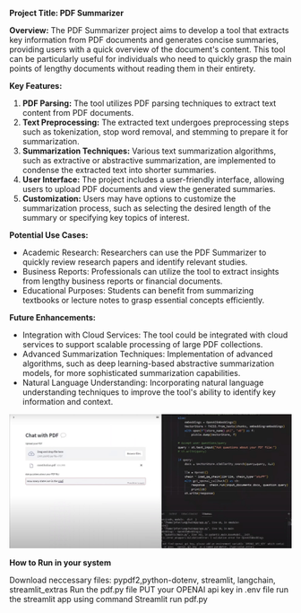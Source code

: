**Project Title: PDF Summarizer**

**Overview:**
The PDF Summarizer project aims to develop a tool that extracts key information from PDF documents and generates concise summaries, providing users with a quick overview of the document's content. This tool can be particularly useful for individuals who need to quickly grasp the main points of lengthy documents without reading them in their entirety.

**Key Features:**
1. **PDF Parsing:** The tool utilizes PDF parsing techniques to extract text content from PDF documents.
2. **Text Preprocessing:** The extracted text undergoes preprocessing steps such as tokenization, stop word removal, and stemming to prepare it for summarization.
3. **Summarization Techniques:** Various text summarization algorithms, such as extractive or abstractive summarization, are implemented to condense the extracted text into shorter summaries.
4. **User Interface:** The project includes a user-friendly interface, allowing users to upload PDF documents and view the generated summaries.
5. **Customization:** Users may have options to customize the summarization process, such as selecting the desired length of the summary or specifying key topics of interest.

**Potential Use Cases:**
- Academic Research: Researchers can use the PDF Summarizer to quickly review research papers and identify relevant studies.
- Business Reports: Professionals can utilize the tool to extract insights from lengthy business reports or financial documents.
- Educational Purposes: Students can benefit from summarizing textbooks or lecture notes to grasp essential concepts efficiently.


**Future Enhancements:**
- Integration with Cloud Services: The tool could be integrated with cloud services to support scalable processing of large PDF collections.
- Advanced Summarization Techniques: Implementation of advanced algorithms, such as deep learning-based abstractive summarization models, for more sophisticated summarization capabilities.
- Natural Language Understanding: Incorporating natural language understanding techniques to improve the tool's ability to identify key information and context.

![alt text](pdf_summarizer.jpg)

**How to Run in your system**

Download neccessary files: pypdf2,python-dotenv, streamlit, langchain, streamlit_extras
Run the pdf.py file
PUT your OPENAI api key in .env file
run the streamlit app using command Streamlit run pdf.py